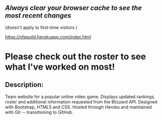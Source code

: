 
## *Always clear your browser cache to see the most recent changes* 
(doesn't apply to first-time visitors )

https://nfaguild.herokuapp.com/index.html

# __Please check out the roster to see what I've worked on most!__

## Description:
  Team website for a popular online video game. 
  Displays updated rankings, roster and additional information requested from the Blizzard API. 
  Designed with Bootstrap, HTML5 and CSS. 
  Hosted through Heroku and maintained with Git -- transitioning to GitHub.
  
  
